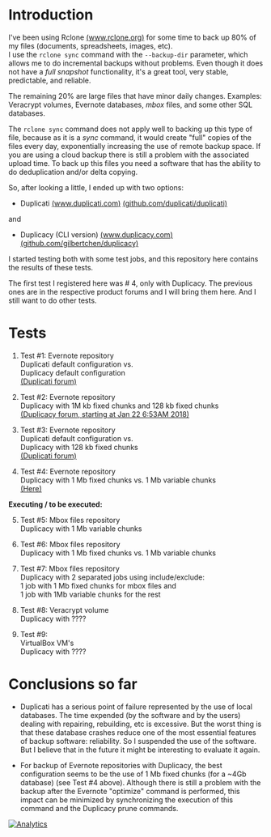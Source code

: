 # Introduction

I've been using Rclone [(www.rclone.org)](http://www.rclone.org) for some time to back up 80% of my files (documents, spreadsheets, images, etc).  
I use the ```rclone sync``` command with the ```--backup-dir``` parameter, which allows me to do incremental backups without problems. Even though it does not have a *full snapshot* functionality, it's a great tool, very stable, predictable, and reliable.

The remaining 20% are large files that have minor daily changes. Examples: Veracrypt volumes, Evernote databases, *mbox* files, and some other SQL databases.

The ```rclone sync``` command does not apply well to backing up this type of file, because as it is a *sync* command, it would create "full" copies of the files every day, exponentially increasing the use of remote backup space. If you are using a cloud backup there is still a problem with the associated upload time. To back up this files you need a software that has the ability to do deduplication and/or delta copying.

So, after looking a little, I ended up with two options: 
* Duplicati [(www.duplicati.com)](http://www.duplicati.com) [(github.com/duplicati/duplicati)](https://github.com/duplicati/duplicati)

and 

* Duplicacy (CLI version) [(www.duplicacy.com)](http://www.duplicacy.com) [(github.com/gilbertchen/duplicacy)](https://github.com/gilbertchen/duplicacy)

I started testing both with some test jobs, and this repository here contains the results of these tests.

The first test I registered here was # 4, only with Duplicacy. The previous ones are in the respective product forums and I will bring them here. And I still want to do other tests.

# Tests

1. Test #1:
Evernote repository  
Duplicati default configuration vs.  
Duplicacy default configuration  
[(Duplicati forum)](http://bit.ly/2sdVLrX)

2. Test #2:
Evernote repository  
Duplicacy with 1M kb fixed chunks and 128 kb fixed chunks   
[(Duplicacy forum, starting at Jan 22 6:53AM 2018)](http://bit.ly/2E8B9H9)  

3. Test #3:
Evernote repository  
Duplicati default configuration vs.  
Duplicacy with 128 kb fixed chunks  
[(Duplicati forum)](http://bit.ly/2nOCwQh)

4. Test #4:
Evernote repository  
Duplicacy with 1 Mb fixed chunks vs. 1 Mb variable chunks  
[(Here)](http://bit.ly/2E5Wf9a)

**Executing / to be executed:**

5. Test #5:
Mbox files repository  
Duplicacy with 1 Mb variable chunks  

6. Test #6:
Mbox files repository  
Duplicacy with 1 Mb fixed chunks vs. 1 Mb variable chunks  

7. Test #7:
Mbox files repository  
Duplicacy with 2 separated jobs using include/exclude:   
  1 job with 1 Mb fixed chunks for mbox files and    
  1 job with 1Mb variable chunks for the rest   

8. Test #8:
Veracrypt volume  
Duplicacy with ????

9. Test #9:  
VirtualBox VM's  
Duplicacy with ????



# Conclusions so far

* Duplicati has a serious point of failure represented by the use of local databases. The time expended (by the software and by the users) dealing with repairing, rebuilding, etc is excessive. But the worst thing is that these database crashes reduce one of the most essential features of backup software: reliability. So I suspended the use of the software. But I believe that in the future it might be interesting to evaluate it again.

* For backup of Evernote repositories with Duplicacy, the best configuration seems to be the use of 1 Mb fixed chunks (for a ~4Gb database) (see Test #4 above). Although there is still a problem with the backup after the Evernote "optimize" command is performed, this impact can be minimized by synchronizing the execution of this command and the Duplicacy prune commands.

[![Analytics](https://ga-beacon.appspot.com/UA-113708097-1/readme?pixel)](https://github.com/igrigorik/ga-beacon)
